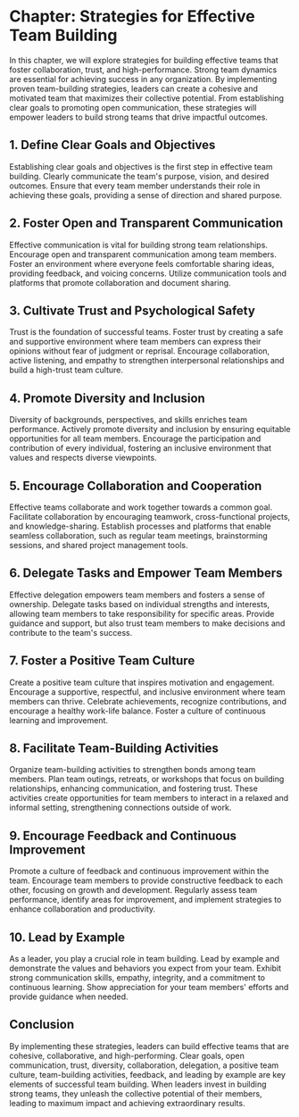 Chapter: Strategies for Effective Team Building
===============================================

In this chapter, we will explore strategies for building effective teams that foster collaboration, trust, and high-performance. Strong team dynamics are essential for achieving success in any organization. By implementing proven team-building strategies, leaders can create a cohesive and motivated team that maximizes their collective potential. From establishing clear goals to promoting open communication, these strategies will empower leaders to build strong teams that drive impactful outcomes.

**1. Define Clear Goals and Objectives**
----------------------------------------

Establishing clear goals and objectives is the first step in effective team building. Clearly communicate the team's purpose, vision, and desired outcomes. Ensure that every team member understands their role in achieving these goals, providing a sense of direction and shared purpose.

**2. Foster Open and Transparent Communication**
------------------------------------------------

Effective communication is vital for building strong team relationships. Encourage open and transparent communication among team members. Foster an environment where everyone feels comfortable sharing ideas, providing feedback, and voicing concerns. Utilize communication tools and platforms that promote collaboration and document sharing.

**3. Cultivate Trust and Psychological Safety**
-----------------------------------------------

Trust is the foundation of successful teams. Foster trust by creating a safe and supportive environment where team members can express their opinions without fear of judgment or reprisal. Encourage collaboration, active listening, and empathy to strengthen interpersonal relationships and build a high-trust team culture.

**4. Promote Diversity and Inclusion**
--------------------------------------

Diversity of backgrounds, perspectives, and skills enriches team performance. Actively promote diversity and inclusion by ensuring equitable opportunities for all team members. Encourage the participation and contribution of every individual, fostering an inclusive environment that values and respects diverse viewpoints.

**5. Encourage Collaboration and Cooperation**
----------------------------------------------

Effective teams collaborate and work together towards a common goal. Facilitate collaboration by encouraging teamwork, cross-functional projects, and knowledge-sharing. Establish processes and platforms that enable seamless collaboration, such as regular team meetings, brainstorming sessions, and shared project management tools.

**6. Delegate Tasks and Empower Team Members**
----------------------------------------------

Effective delegation empowers team members and fosters a sense of ownership. Delegate tasks based on individual strengths and interests, allowing team members to take responsibility for specific areas. Provide guidance and support, but also trust team members to make decisions and contribute to the team's success.

**7. Foster a Positive Team Culture**
-------------------------------------

Create a positive team culture that inspires motivation and engagement. Encourage a supportive, respectful, and inclusive environment where team members can thrive. Celebrate achievements, recognize contributions, and encourage a healthy work-life balance. Foster a culture of continuous learning and improvement.

**8. Facilitate Team-Building Activities**
------------------------------------------

Organize team-building activities to strengthen bonds among team members. Plan team outings, retreats, or workshops that focus on building relationships, enhancing communication, and fostering trust. These activities create opportunities for team members to interact in a relaxed and informal setting, strengthening connections outside of work.

**9. Encourage Feedback and Continuous Improvement**
----------------------------------------------------

Promote a culture of feedback and continuous improvement within the team. Encourage team members to provide constructive feedback to each other, focusing on growth and development. Regularly assess team performance, identify areas for improvement, and implement strategies to enhance collaboration and productivity.

**10. Lead by Example**
-----------------------

As a leader, you play a crucial role in team building. Lead by example and demonstrate the values and behaviors you expect from your team. Exhibit strong communication skills, empathy, integrity, and a commitment to continuous learning. Show appreciation for your team members' efforts and provide guidance when needed.

**Conclusion**
--------------

By implementing these strategies, leaders can build effective teams that are cohesive, collaborative, and high-performing. Clear goals, open communication, trust, diversity, collaboration, delegation, a positive team culture, team-building activities, feedback, and leading by example are key elements of successful team building. When leaders invest in building strong teams, they unleash the collective potential of their members, leading to maximum impact and achieving extraordinary results.
